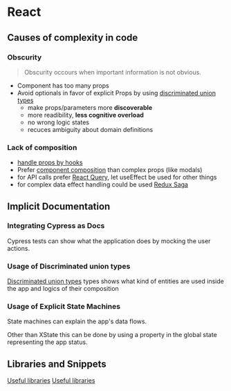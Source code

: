 # React

## Causes of complexity in code

### Obscurity

> Obscurity occours when important information is not obvious.

- Component has too many props
- Avoid optionals in favor of explicit Props by using [discriminated union types](./sections/discriminated-union-types.md)
    - make props/parameters more **discoverable**
    - more readibility, **less cognitive overload**
    - no wrong logic states
    - recuces ambiguity about domain definitions

### Lack of composition

- [handle props by hooks](./sections/props-by-hooks/props-by-hooks.md)
- Prefer [component composition](./sections/component-composition.md) than complex props (like modals)
- for API calls prefer [React Query](https://tanstack.com/query/v4/), let useEffect be used for other things
- for complex data effect handling could be used [Redux Saga](.sections/saga-example.md)


## Implicit Documentation

### Integrating Cypress as Docs 

Cypress tests can show what the application does by mocking the user actions.

### Usage of Discriminated union types 

[Discriminated union types](/sections/discriminated-union-types.md) types shows what kind of entities are used inside the app and logics of their composition

### Usage of Explicit State Machines
State machines can explain the app's data flows. 

Other than XState this can be done by using a property in the global state representing the app status.

## Libraries and Snippets

[Useful libraries](./sections/react-useful-libraries.md)
[Useful libraries](./sections/react-useful-libraries.md)
